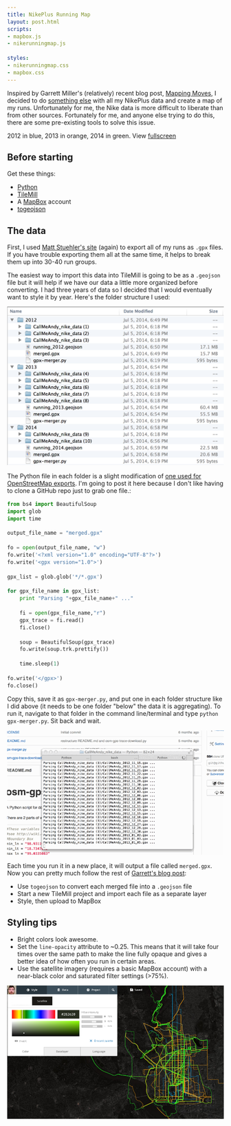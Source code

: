```yaml
---
title: NikePlus Running Map
layout: post.html
scripts:
- mapbox.js
- nikerunningmap.js

styles:
- nikerunningmap.css
- mapbox.css
---
```


Inspired by Garrett Miller's (relatively) recent blog post, [Mapping
Moves](https://www.mapbox.com/blog/mapping-moves/), I decided to do
[something else](http://drewbo.com/blog/2014/05/12/nike-plus-elevation/)
with all my NikePlus data and create a map of my runs. Unfortunately for
me, the Nike data is more difficult to liberate than from other sources.
Fortunately for me, and anyone else trying to do this, there are some
pre-existing tools to solve this issue.

<div id="map" class="map"></div>

2012 in blue, 2013 in orange, 2014 in green. View
[fullscreen](https://a.tiles.mapbox.com/v4/drewbo19.immnjfdh/page.html?access_token=pk.eyJ1IjoiZHJld2JvMTkiLCJhIjoiWlpRb2lYUSJ9.aT3CQyI2_wYzqKPDqjgvyw#13/38.9105/-77.0424)

## Before starting

Get these things:

  - [Python](https://www.python.org/)
  - [TileMill](https://www.mapbox.com/tilemill/)
  - A [MapBox](https://www.mapbox.com/) account
  - [togeojson](https://github.com/mapbox/togeojson)

## The data

First, I used [Matt Stuehler's
site](https://mattstuehler.com/lab/NikePlus/) (again) to export all of
my runs as `.gpx` files. If you have trouble exporting them all at the
same time, it helps to break them up into 30-40 run groups.

The easiest way to import this data into TileMill is going to be as a
`.geojson` file but it will help if we have our data a little more
organized before converting. I had three years of data so I decided that
I would eventually want to style it by year. Here's the folder structure
I used:

![Folder Structure](/images/folder-structure.png)

The Python file in each folder is a slight modification of [one used for
OpenStreetMap exports](https://github.com/kengggg/osm-gpx-download). I'm
going to post it here because I don't like having to clone a GitHub repo
just to grab one file.:

```python
from bs4 import BeautifulSoup
import glob
import time

output_file_name = "merged.gpx"

fo = open(output_file_name, "w")
fo.write('<?xml version="1.0" encoding="UTF-8"?>')
fo.write('<gpx version="1.0">')

gpx_list = glob.glob('*/*.gpx')

for gpx_file_name in gpx_list:
    print "Parsing "+gpx_file_name+" ..."

    fi = open(gpx_file_name,"r")
    gpx_trace = fi.read()
    fi.close()

    soup = BeautifulSoup(gpx_trace)
    fo.write(soup.trk.prettify())

    time.sleep(1)

fo.write('</gpx>')
fo.close()
```

Copy this, save it as `gpx-merger.py`, and put one in each folder
structure like I did above (it needs to be one folder "below" the data
it is aggregating). To run it, navigate to that folder in the command
line/terminal and type `python gpx-merger.py`. Sit back and wait.

![Terminal gif](/images/terminal.gif)

Each time you run it in a new place, it will output a file called
`merged.gpx`. Now you can pretty much follow the rest of [Garrett's blog
post](https://www.mapbox.com/blog/mapping-moves/):

  - Use `togeojson` to convert each merged file into a `.geojson` file
  - Start a new TileMill project and import each file as a separate
    layer
  - Style, then upload to MapBox

## Styling tips

  - Bright colors look awesome.
  - Set the `line-opacity` attribute to ~0.25. This means that it will
    take four times over the same path to make the line fully opaque and
    gives a better idea of how often you run in certain areas.
  - Use the satellite imagery (requires a basic MapBox account) with a
    near-black color and saturated filter settings (>75%).

![filter settings](/images/filter-settings.png)
